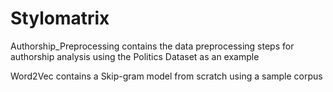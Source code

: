 # Stylomatrix
Authorship_Preprocessing contains the data preprocessing steps for authorship analysis using the Politics Dataset as an example

Word2Vec contains a Skip-gram model from scratch using a sample corpus
